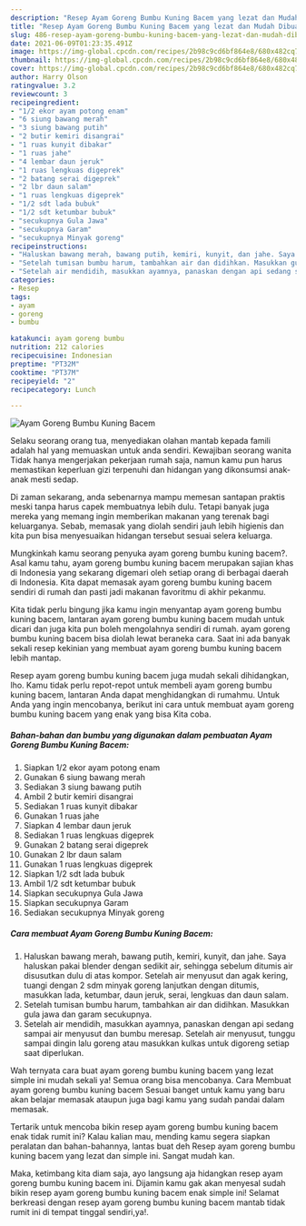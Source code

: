 ```yaml
---
description: "Resep Ayam Goreng Bumbu Kuning Bacem yang lezat dan Mudah Dibuat"
title: "Resep Ayam Goreng Bumbu Kuning Bacem yang lezat dan Mudah Dibuat"
slug: 486-resep-ayam-goreng-bumbu-kuning-bacem-yang-lezat-dan-mudah-dibuat
date: 2021-06-09T01:23:35.491Z
image: https://img-global.cpcdn.com/recipes/2b98c9cd6bf864e8/680x482cq70/ayam-goreng-bumbu-kuning-bacem-foto-resep-utama.jpg
thumbnail: https://img-global.cpcdn.com/recipes/2b98c9cd6bf864e8/680x482cq70/ayam-goreng-bumbu-kuning-bacem-foto-resep-utama.jpg
cover: https://img-global.cpcdn.com/recipes/2b98c9cd6bf864e8/680x482cq70/ayam-goreng-bumbu-kuning-bacem-foto-resep-utama.jpg
author: Harry Olson
ratingvalue: 3.2
reviewcount: 3
recipeingredient:
- "1/2 ekor ayam potong enam"
- "6 siung bawang merah"
- "3 siung bawang putih"
- "2 butir kemiri disangrai"
- "1 ruas kunyit dibakar"
- "1 ruas jahe"
- "4 lembar daun jeruk"
- "1 ruas lengkuas digeprek"
- "2 batang serai digeprek"
- "2 lbr daun salam"
- "1 ruas lengkuas digeprek"
- "1/2 sdt lada bubuk"
- "1/2 sdt ketumbar bubuk"
- "secukupnya Gula Jawa"
- "secukupnya Garam"
- "secukupnya Minyak goreng"
recipeinstructions:
- "Haluskan bawang merah, bawang putih, kemiri, kunyit, dan jahe. Saya haluskan pakai blender dengan sedikit air, sehingga sebelum ditumis air disusutkan dulu di atas kompor. Setelah air menyusut dan agak kering, tuangi dengan 2 sdm minyak goreng lanjutkan dengan ditumis, masukkan lada, ketumbar, daun jeruk, serai, lengkuas dan daun salam."
- "Setelah tumisan bumbu harum, tambahkan air dan didihkan. Masukkan gula jawa dan garam secukupnya."
- "Setelah air mendidih, masukkan ayamnya, panaskan dengan api sedang sampai air menyusut dan bumbu meresap. Setelah air menyusut, tunggu sampai dingin lalu goreng atau masukkan kulkas untuk digoreng setiap saat diperlukan."
categories:
- Resep
tags:
- ayam
- goreng
- bumbu

katakunci: ayam goreng bumbu 
nutrition: 212 calories
recipecuisine: Indonesian
preptime: "PT32M"
cooktime: "PT37M"
recipeyield: "2"
recipecategory: Lunch

---
```



![Ayam Goreng Bumbu Kuning Bacem](https://img-global.cpcdn.com/recipes/2b98c9cd6bf864e8/680x482cq70/ayam-goreng-bumbu-kuning-bacem-foto-resep-utama.jpg)

Selaku seorang orang tua, menyediakan olahan mantab kepada famili adalah hal yang memuaskan untuk anda sendiri. Kewajiban seorang  wanita Tidak hanya mengerjakan pekerjaan rumah saja, namun kamu pun harus memastikan keperluan gizi terpenuhi dan hidangan yang dikonsumsi anak-anak mesti sedap.

Di zaman  sekarang, anda sebenarnya mampu memesan santapan praktis meski tanpa harus capek membuatnya lebih dulu. Tetapi banyak juga mereka yang memang ingin memberikan makanan yang terenak bagi keluarganya. Sebab, memasak yang diolah sendiri jauh lebih higienis dan kita pun bisa menyesuaikan hidangan tersebut sesuai selera keluarga. 



Mungkinkah kamu seorang penyuka ayam goreng bumbu kuning bacem?. Asal kamu tahu, ayam goreng bumbu kuning bacem merupakan sajian khas di Indonesia yang sekarang digemari oleh setiap orang di berbagai daerah di Indonesia. Kita dapat memasak ayam goreng bumbu kuning bacem sendiri di rumah dan pasti jadi makanan favoritmu di akhir pekanmu.

Kita tidak perlu bingung jika kamu ingin menyantap ayam goreng bumbu kuning bacem, lantaran ayam goreng bumbu kuning bacem mudah untuk dicari dan juga kita pun boleh mengolahnya sendiri di rumah. ayam goreng bumbu kuning bacem bisa diolah lewat beraneka cara. Saat ini ada banyak sekali resep kekinian yang membuat ayam goreng bumbu kuning bacem lebih mantap.

Resep ayam goreng bumbu kuning bacem juga mudah sekali dihidangkan, lho. Kamu tidak perlu repot-repot untuk membeli ayam goreng bumbu kuning bacem, lantaran Anda dapat menghidangkan di rumahmu. Untuk Anda yang ingin mencobanya, berikut ini cara untuk membuat ayam goreng bumbu kuning bacem yang enak yang bisa Kita coba.

<!--inarticleads1-->

##### Bahan-bahan dan bumbu yang digunakan dalam pembuatan Ayam Goreng Bumbu Kuning Bacem:

1. Siapkan 1/2 ekor ayam potong enam
1. Gunakan 6 siung bawang merah
1. Sediakan 3 siung bawang putih
1. Ambil 2 butir kemiri disangrai
1. Sediakan 1 ruas kunyit dibakar
1. Gunakan 1 ruas jahe
1. Siapkan 4 lembar daun jeruk
1. Sediakan 1 ruas lengkuas digeprek
1. Gunakan 2 batang serai digeprek
1. Gunakan 2 lbr daun salam
1. Gunakan 1 ruas lengkuas digeprek
1. Siapkan 1/2 sdt lada bubuk
1. Ambil 1/2 sdt ketumbar bubuk
1. Siapkan secukupnya Gula Jawa
1. Siapkan secukupnya Garam
1. Sediakan secukupnya Minyak goreng




<!--inarticleads2-->

##### Cara membuat Ayam Goreng Bumbu Kuning Bacem:

1. Haluskan bawang merah, bawang putih, kemiri, kunyit, dan jahe. Saya haluskan pakai blender dengan sedikit air, sehingga sebelum ditumis air disusutkan dulu di atas kompor. Setelah air menyusut dan agak kering, tuangi dengan 2 sdm minyak goreng lanjutkan dengan ditumis, masukkan lada, ketumbar, daun jeruk, serai, lengkuas dan daun salam.
1. Setelah tumisan bumbu harum, tambahkan air dan didihkan. Masukkan gula jawa dan garam secukupnya.
1. Setelah air mendidih, masukkan ayamnya, panaskan dengan api sedang sampai air menyusut dan bumbu meresap. Setelah air menyusut, tunggu sampai dingin lalu goreng atau masukkan kulkas untuk digoreng setiap saat diperlukan.




Wah ternyata cara buat ayam goreng bumbu kuning bacem yang lezat simple ini mudah sekali ya! Semua orang bisa mencobanya. Cara Membuat ayam goreng bumbu kuning bacem Sesuai banget untuk kamu yang baru akan belajar memasak ataupun juga bagi kamu yang sudah pandai dalam memasak.

Tertarik untuk mencoba bikin resep ayam goreng bumbu kuning bacem enak tidak rumit ini? Kalau kalian mau, mending kamu segera siapkan peralatan dan bahan-bahannya, lantas buat deh Resep ayam goreng bumbu kuning bacem yang lezat dan simple ini. Sangat mudah kan. 

Maka, ketimbang kita diam saja, ayo langsung aja hidangkan resep ayam goreng bumbu kuning bacem ini. Dijamin kamu gak akan menyesal sudah bikin resep ayam goreng bumbu kuning bacem enak simple ini! Selamat berkreasi dengan resep ayam goreng bumbu kuning bacem mantab tidak rumit ini di tempat tinggal sendiri,ya!.

